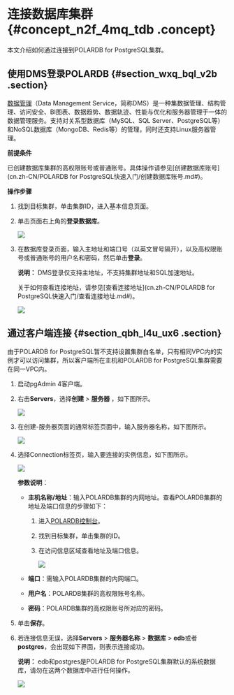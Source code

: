# 连接数据库集群 {#concept_n2f_4mq_tdb .concept}

本文介绍如何通过连接到POLARDB for PostgreSQL集群。

## 使用DMS登录POLARDB {#section_wxq_bql_v2b .section}

[数据管理](https://help.aliyun.com/product/26437.html)（Data Management Service，简称DMS）是一种集数据管理、结构管理、访问安全、BI图表、数据趋势、数据轨迹、性能与优化和服务器管理于一体的数据管理服务。支持对关系型数据库（MySQL、SQL Server、PostgreSQL等）和NoSQL数据库（MongoDB、Redis等）的管理，同时还支持Linux服务器管理。

**前提条件**

已创建数据库集群的高权限账号或普通账号。具体操作请参见[创建数据库账号](cn.zh-CN/POLARDB for PostgreSQL快速入门/创建数据库账号.md#)。

**操作步骤**

1.  找到目标集群，单击集群ID，进入基本信息页面。
2.  单击页面右上角的**登录数据库**。

    ![](http://static-aliyun-doc.oss-cn-hangzhou.aliyuncs.com/assets/img/3019/15611032382084_zh-CN.png)

3.  在数据库登录页面，输入主地址和端口号（以英文冒号隔开），以及高权限账号或普通账号的用户名和密码，然后单击**登录**。

    **说明：** DMS登录仅支持主地址，不支持集群地址和SQL加速地址。

    关于如何查看连接地址，请参见[查看连接地址](cn.zh-CN/POLARDB for PostgreSQL快速入门/查看连接地址.md#)。

    ![](http://static-aliyun-doc.oss-cn-hangzhou.aliyuncs.com/assets/img/3019/15611032382085_zh-CN.png)


## 通过客户端连接 {#section_qbh_l4u_ux6 .section}

由于POLARDB for PostgreSQL暂不支持设置集群白名单，只有相同VPC内的实例才可以访问集群，所以客户端所在主机和POLARDB for PostgreSQL集群需要在同一VPC内。

1.  启动pgAdmin 4客户端。
2.  右击**Servers**，选择**创建** \> **服务器** ，如下图所示。

    ![](http://static-aliyun-doc.oss-cn-hangzhou.aliyuncs.com/assets/img/217461/156110323946889_zh-CN.png)

3.  在创建-服务器页面的通常标签页面中，输入服务器名称，如下图所示。

    ![](http://static-aliyun-doc.oss-cn-hangzhou.aliyuncs.com/assets/img/217461/156110323946890_zh-CN.png)

4.  选择Connection标签页，输入要连接的实例信息，如下图所示。

    ![](http://static-aliyun-doc.oss-cn-hangzhou.aliyuncs.com/assets/img/217461/156110323946892_zh-CN.png)

    **参数说明**：

    -   **主机名称/地址**：输入POLARDB集群的内网地址。查看POLARDB集群的地址及端口信息的步骤如下：

        1.  进入[POLARDB控制台](https://polardb.console.aliyun.com)。
        2.  找到目标集群，单击集群的ID。
        3.  在访问信息区域查看地址及端口信息。

            ![](http://static-aliyun-doc.oss-cn-hangzhou.aliyuncs.com/assets/img/217461/156110323946896_zh-CN.png)

    -   **端口**：需输入POLARDB集群的内网端口。
    -   **用户名**：POLARDB集群的高权限账号名称。
    -   **密码**：POLARDB集群的高权限账号所对应的密码。
5.  单击**保存**。
6.  若连接信息无误，选择**Servers** \> **服务器名称** \> **数据库** \> **edb**或者**postgres**，会出现如下界面，则表示连接成功。

    **说明：** edb和postgres是POLARDB for PostgreSQL集群默认的系统数据库，请勿在这两个数据库中进行任何操作。

    ![](http://static-aliyun-doc.oss-cn-hangzhou.aliyuncs.com/assets/img/217461/156110323946893_zh-CN.png)


